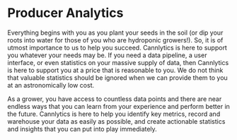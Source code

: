 # Producer Analytics

Everything begins with you as you plant your seeds in the soil (or dip your roots into water for those of you who are hydroponic growers!). So, it is of utmost importance to us to help you succeed. Cannlytics is here to support you whatever your needs may be. If you need a data pipeline, a user interface, or even statistics on your massive supply of data, then Cannlytics is here to support you at a price that is reasonable to you. We do not think that valuable statistics should be ignored when we can provide them to you at an astronomically low cost.

As a grower, you have access to countless data points and there are near endless ways that you can learn from your experience and perform better in the future. Cannlytics is here to help you identify key metrics, record and warehouse your data as easily as possible, and create actionable statistics and insights that you can put into play immediately.

